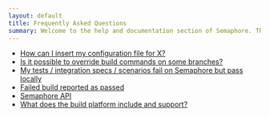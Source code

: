 ```yaml
---
layout: default
title: Frequently Asked Questions
summary: Welcome to the help and documentation section of Semaphore. There's a good chance your question might be answered here. If not, please <a href="mailto:328e3e4aab1aefecc60ed7e4cb33910bc3fbdeb2@incoming.intercom.io">email us</a>. This website is <a href="https://github.com/renderedtext/semaphore-docs">open source</a> - issues and pull requests are welcome.
---
```


<ul class="questionList">
  <li><a href="/how-to-insert-configuration-file">How can I insert my configuration file for X?</a></li>
  <li><a href="/how-to-override-build-commands">Is it possible to override build commands on some branches?</a></li>
  <li><a href="/build-fail-on-semaphore">My tests / integration specs / scenarios fail on Semaphore but pass locally</a></li>
  <li><a href="/failed-build-reported-as-passed">Failed build reported as passed</a></li>
  <li><a href="/api">Semaphore API</a></li>
  <li><a href="/version-information">What does the build platform include and support?</a></li>
</ul>
